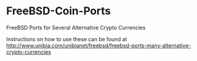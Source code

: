 FreeBSD-Coin-Ports
==================

FreeBSD Ports for Several Alternative Crypto Currencies

Instructions on how to use these can be found at
http://www.unibia.com/unibianet/freebsd/freebsd-ports-many-alternative-crypto-currencies
